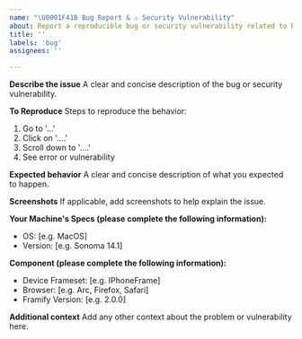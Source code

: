 ```yaml
---
name: "\U0001F41B Bug Report & ⚠️ Security Vulnerability"
about: Report a reproducible bug or security vulnerability related to React-Framify.
title: ''
labels: 'bug'
assignees: ''

---
```


**Describe the issue**
A clear and concise description of the bug or security vulnerability.

**To Reproduce**
Steps to reproduce the behavior:
1. Go to '...'
2. Click on '....'
3. Scroll down to '....'
4. See error or vulnerability

**Expected behavior**
A clear and concise description of what you expected to happen.

**Screenshots**
If applicable, add screenshots to help explain the issue.

**Your Machine's Specs (please complete the following information):**
- OS: [e.g. MacOS]
- Version: [e.g. Sonoma 14.1]

**Component (please complete the following information):**
- Device Frameset: [e.g. IPhoneFrame]
- Browser: [e.g. Arc, Firefox, Safari]
- Framify Version: [e.g. 2.0.0]

**Additional context**
Add any other context about the problem or vulnerability here.
